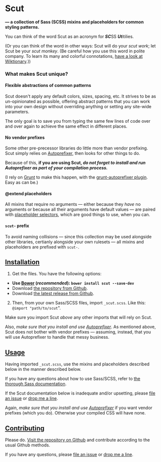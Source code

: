 # Scut

**&mdash; a collection of Sass (SCSS) mixins and placeholders for common styling patterns.**

You can think of the word Scut as an acronym for ***SC***SS ***Ut***itilies.

(Or you can think of the word in other ways: Scut will do your *scut work*; let Scut be your *scut monkey*. (Be careful how you use this word in polite company. To learn its many and colorful connotations, [have a look at Wiktionary](http://en.wiktionary.org/wiki/scut).))

### What makes Scut unique?

#### Flexible abstractions of common patterns

Scut doesn't apply any default colors, sizes, spacing, etc. It strives to be as un-opinionated as possible, offering abstract patterns that you can work into your own design without overriding anything or setting any site-wide parameters.

The only goal is to save you from typing the same few lines of code over and over again to achieve the same effect in different places.

#### No vendor prefixes

Some other pre-precessor libraries do little more than vendor prefixing. Scut simply relies on [Autoprefixer](https://github.com/ai/autoprefixer), then looks for other things to do.

Because of this, **if you are using Scut, *do not forget to install and run Autoprefixer as part of your compilation process.***

(I rely on [Grunt](http://gruntjs.com/) to make this happen, with the [grunt-autoprefixer plugin](https://github.com/nDmitry/grunt-autoprefixer). Easy as can be.)

#### @extend placeholders

All mixins that require no arguments &mdash; either because they *have* no arguments or because all their arguments have default values &mdash; are paired with [placeholder selectors](http://sass-lang.com/docs/yardoc/file.SASS_REFERENCE.html#placeholders), which are good things to use, when you can.

#### `scut-` prefix

To avoid naming collisions &mdash; since this collection may be used alongside other libraries, certianly alongside your own rulesets &mdash; all mixins and placeholders are prefixed with `scut-`.

## <a href="#installation" id="installation" class="inner-anchor">Installation</a>

1. Get the files. You have the following options:<div class="install-list">
  - **Use [Bower](http://bower.io/) (*recommended*): `bower install scut --save-dev`**
  - Download [the repository from Github](https://github.com/davidtheclark/scut).  
  - Download [the latest release from Github](https://github.com/davidtheclark/scut/releases).</div>
2. Then, from your own Sass/SCSS files, import `_scut.scss`. Like this: `@import "path/to/scut`".

Make sure you import Scut *above* any other imports that will rely on Scut.

Also, *make sure that you install and use [Autoprefixer](https://github.com/ai/autoprefixer)*. As mentioned above, Scut does not bother with vendor prefixes &mdash; assuming, instead, that you will use Autoprefixer to handle that messy business.

## <a href="#usage" id="usage" class="inner-anchor">Usage</a>

Having imported `_scut.scss`, use the mixins and placeholders described below in the manner described below.

If you have any questions about how to use Sass/SCSS, refer to [the thorough Sass documentation](http://sass-lang.com/docs/yardoc/file.SASS_REFERENCE.html).

If the Scut documentation below is inadequate and/or upsetting, please [file an issue](https://github.com/davidtheclark/scut/issues) or [drop me a line](https://github.com/davidtheclark).

Again, *make sure that you install and use [Autoprefixer](https://github.com/ai/autoprefixer)* if you want vendor prefixes (which you do). Otherwise your compiled CSS will have none.

## <a href="#contributing" id="contributing" class="inner-anchor">Contributing</a>

Please do. [Visit the repository on Github](https://github.com/davidtheclark/scut) and contribute according to the usual Github methods.

If you have any questions, please [file an issue](https://github.com/davidtheclark/scut/issues) or [drop me a line](https://github.com/davidtheclark).